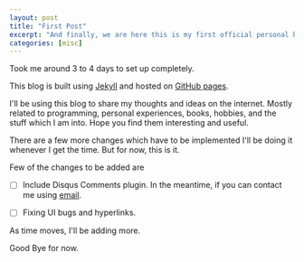 ```yaml
---
layout: post
title: "First Post"
excerpt: "And finally, we are here this is my first official personal blog"
categories: [misc]
---
```


Took me around 3 to 4 days to set up completely.


This blog is built using [Jekyll](https://www.jekyllnow.com) and hosted on [GitHub pages](https://pages.github.com/).

I'll be using this blog to share my thoughts and ideas on the internet. Mostly related to programming, personal experiences, books, hobbies, and the stuff which I am into. Hope you find them interesting and useful.

There are a few more changes which have to be implemented I'll be doing it whenever I get the time. But for now, this is it.

Few of the changes to be added are 
* [ ]  Include Disqus Comments plugin. In the meantime, if you can contact me using [email](mailto:sudhanaboina.rahul@gmail.com).

* [ ]  Fixing UI bugs and hyperlinks.

As time moves, I'll be adding more. 

Good Bye for now.
